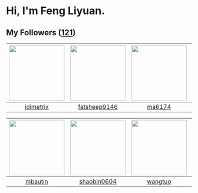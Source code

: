 # Hi, I'm Feng Liyuan.

## My Followers ([121](https://github.com/SunRunAway?tab=followers))

| <img src="https://avatars.githubusercontent.com/u/6536323?v=4" width="150" height="150" /> | <img src="https://avatars.githubusercontent.com/u/11855957?v=4" width="150" height="150" /> | <img src="https://avatars.githubusercontent.com/u/1449133?v=4" width="150" height="150" /> | <img src="https://avatars.githubusercontent.com/u/4090971?v=4" width="150" height="150" /> |
| :----------------------------------------------------------------------------------------: | :-----------------------------------------------------------------------------------------: | :----------------------------------------------------------------------------------------: | :----------------------------------------------------------------------------------------: |
|                          [idimetrix](https://github.com/idimetrix)                         |                       [fatsheep9146](https://github.com/fatsheep9146)                       |                             [ma6174](https://github.com/ma6174)                            |                        [wangtuanjie](https://github.com/wangtuanjie)                       |

| <img src="https://avatars.githubusercontent.com/u/552936?v=4" width="150" height="150" /> | <img src="https://avatars.githubusercontent.com/u/10383?v=4" width="150" height="150" /> | <img src="https://avatars.githubusercontent.com/u/1171686?v=4" width="150" height="150" /> | <img src="https://avatars.githubusercontent.com/u/20775801?v=4" width="150" height="150" /> |
| :---------------------------------------------------------------------------------------: | :--------------------------------------------------------------------------------------: | :----------------------------------------------------------------------------------------: | :-----------------------------------------------------------------------------------------: |
|                           [mbautin](https://github.com/mbautin)                           |                       [shaobin0604](https://github.com/shaobin0604)                      |                            [wangtuo](https://github.com/wangtuo)                           |                           [rebelice](https://github.com/rebelice)                           |